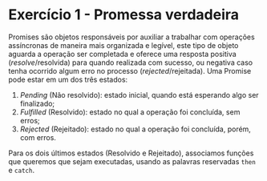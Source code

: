 # Exercício 1 - Promessa verdadeira

Promises são objetos responsáveis por auxiliar a trabalhar com operações assíncronas de maneira mais organizada e legível, este tipo de objeto aguarda a operação ser completada e oferece uma resposta positiva (_resolve_/resolvida) para quando realizada com sucesso, ou negativa caso tenha ocorrido algum erro no processo (_rejected_/rejeitada). Uma Promise pode estar em um dos três estados:

1. _Pending_ (Não resolvido): estado inicial, quando está esperando algo ser finalizado;
2. _Fulfilled_ (Resolvido): estado no qual a operação foi concluída, sem erros;
3. _Rejected_ (Rejeitado): estado no qual a operação foi concluída, porém, com erros.

Para os dois últimos estados (Resolvido e Rejeitado), associamos funções que queremos que sejam executadas, usando as palavras reservadas `then` e `catch`.